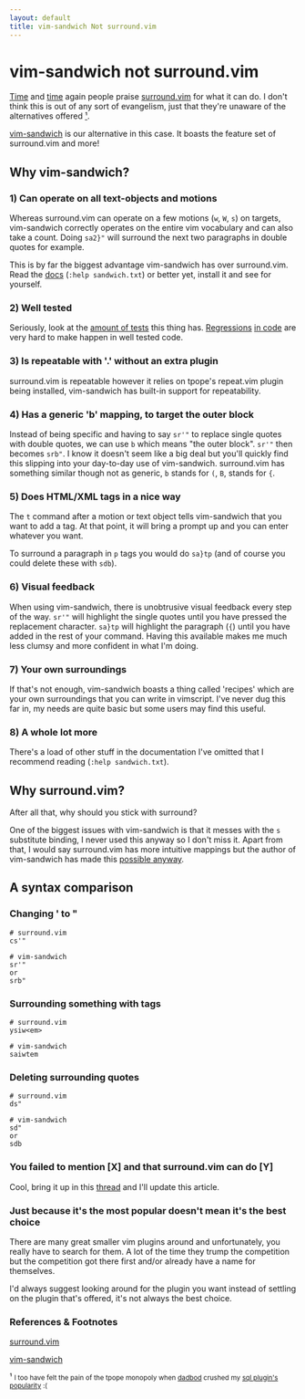 ```yaml
---
layout: default
title: vim-sandwich Not surround.vim
---
```


# vim-sandwich not surround.vim

[Time](https://www.reddit.com/r/vim/comments/d6k92i/how_to_insert_text_before_and_after_selected/f0u1ac7/)
and
[time](https://www.reddit.com/r/vim/comments/d6k92i/how_to_insert_text_before_and_after_selected/f0veru3/)
again people praise [surround.vim](https://github.com/tpope/vim-surround) for
what it can do. I don't think this is out of any sort of evangelism, just that
they're unaware of the alternatives offered <a href="#1">¹</a>.

[vim-sandwich](https://github.com/machakann/vim-sandwich) is our alternative in
this case. It boasts the feature set of surround.vim and more!


## Why vim-sandwich?

### 1) Can operate on all text-objects and motions

Whereas surround.vim can operate on a few motions (`w`, `W`, `s`) on targets,
vim-sandwich correctly operates on the entire vim vocabulary and can also take a
count. Doing `sa2}"` will surround the next two paragraphs in double quotes for
example.

This is by far the biggest advantage vim-sandwich has over surround.vim. Read
the
[docs](https://github.com/machakann/vim-sandwich/tree/master/doc/sandwich.txt)
(`:help sandwich.txt`) or better yet, install it and see for yourself.

### 2) Well tested

Seriously, look at the [amount of
tests](https://github.com/machakann/vim-sandwich/tree/master/test) this thing
has.
[Regressions](https://github.com/tpope/vim-fugitive/commit/d428032600f738ff5246576a92716779a2b9d5d7)
[in
code](https://github.com/tpope/vim-fugitive/commit/cb613ca05d3d195d52cfb5ce32f44c1d9e196214)
are very hard to make happen in well tested code.

### 3) Is repeatable with '.' without an extra plugin

surround.vim is repeatable however it relies on tpope's repeat.vim plugin being
installed, vim-sandwich has built-in support for repeatability.

### 4) Has a generic 'b' mapping, to target the outer block

Instead of being specific and having to say `sr'"` to replace single quotes with
double quotes, we can use `b` which means "the outer block". `sr'"` then becomes
`srb"`. I know it doesn't seem like a big deal but you'll quickly find this
slipping into your day-to-day use of vim-sandwich. surround.vim has something
similar though not as generic, `b` stands for `(`, `B`, stands for `{`. 

### 5) Does HTML/XML tags in a nice way

The `t` command after a motion or text object tells vim-sandwich that you want
to add a tag. At that point, it will bring a prompt up and you can enter
whatever you want.

To surround a paragraph in `p` tags you would do `sa}tp` (and of course you
could delete these with `sdb`).

### 6) Visual feedback

When using vim-sandwich, there is unobtrusive visual feedback every step of the
way. `sr'"` will highlight the single quotes until you have pressed the
replacement character. `sa}tp` will highlight the paragraph (`{`) until you have
added in the rest of your command. Having this available makes me much less
clumsy and more confident in what I'm doing.

### 7) Your own surroundings

If that's not enough, vim-sandwich boasts a thing called 'recipes' which are
your own surroundings that you can write in vimscript. I've never dug this far
in, my needs are quite basic but some users may find this useful.

### 8) A whole lot more

There's a load of other stuff in the documentation I've omitted that I recommend
reading (`:help sandwich.txt`).

## Why surround.vim?

After all that, why should you stick with surround? 

One of the biggest issues with vim-sandwich is that it messes with the `s`
substitute binding, I never used this anyway so I don't miss it. Apart from
that, I would say surround.vim has more intuitive mappings but the author of
vim-sandwich has made this [possible
anyway](https://github.com/machakann/vim-sandwich/wiki/Introduce-vim-surround-keymappings).


## A syntax comparison

### Changing ' to "

```
# surround.vim
cs'"

# vim-sandwich
sr'"
or
srb"
```

### Surrounding something with tags

```
# surround.vim
ysiw<em>

# vim-sandwich
saiwtem
```

### Deleting surrounding quotes

```
# surround.vim
ds"

# vim-sandwich
sd"
or
sdb

```

### You failed to mention [X] and that surround.vim can do [Y]

Cool, bring it up in this [thread](https://www.reddit.com/r/vim/comments/esrfno/why_vimsandwich_and_not_surroundvim/?) and I'll update this article.

### Just because it's the most popular doesn't mean it's the best choice

There are many great smaller vim plugins around and unfortunately, you really
have to search for them. A lot of the time they trump the competition but the
competition got there first and/or already have a name for themselves. 

I'd always suggest looking around for the plugin you want instead of settling on
the plugin that's offered, it's not always the best choice.


### References & Footnotes


[surround.vim](https://github.com/tpope/vim-surround/) 

[vim-sandwich](https://github.com/machakann/vim-sandwich) 


¹ <small id="1">I too have felt the pain of the tpope monopoly when
[dadbod](https://github.com/tpope/vim-dadbod) crushed my [sql plugin's
popularity](https://github.com/joereynolds/SQHell.vim) :(</small>

